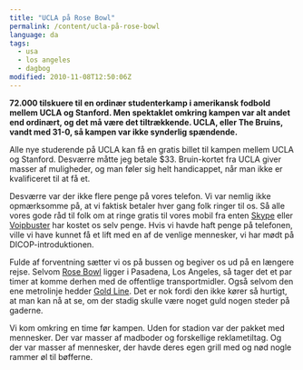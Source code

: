 ```yaml
---
title: "UCLA på Rose Bowl"
permalink: /content/ucla-på-rose-bowl
language: da
tags:
  - usa
  - los angeles
  - dagbog
modified: 2010-11-08T12:50:06Z
---
```


**72.000 tilskuere til en ordinær studenterkamp i amerikansk fodbold mellem UCLA og Stanford. Men spektaklet omkring kampen var alt andet end ordinært, og det må være det tiltrækkende. UCLA, eller The Bruins, vandt med 31-0, så kampen var ikke synderlig spændende.**

Alle nye studerende på UCLA kan få en gratis billet til kampen mellem UCLA og Stanford. Desværre måtte jeg betale $33. Bruin-kortet fra UCLA giver masser af muligheder, og man føler sig helt handicappet, når man ikke er kvalificeret til at få et.

Desværre var der ikke flere penge på vores telefon. Vi var nemlig ikke opmærksomme på, at vi faktisk betaler hver gang folk ringer til os. Så alle vores gode råd til folk om at ringe gratis til vores mobil fra enten [Skype](http://www.skype.com/) eller [Voipbuster](http://www.voipbuster.com/) har kostet os selv penge. Hvis vi havde haft penge på telefonen, ville vi have kunnet få et lift med en af de venlige mennesker, vi har mødt på DICOP-introduktionen.

Fulde af forventning sætter vi os på bussen og begiver os ud på en længere rejse. Selvom [Rose Bowl](http://www.rosebowlstadium.com/) ligger i Pasadena, Los Angeles, så tager det et par timer at komme derhen med de offentlige transportmidler. Også selvom den ene metrolinje hedder [Gold Line](http://www.mta.net/riding_metro/metro_rail/). Det er nok fordi den ikke kører så hurtigt, at man kan nå at se, om der stadig skulle være noget guld nogen steder på gaderne.

Vi kom omkring en time før kampen. Uden for stadion var der pakket med mennesker. Der var masser af madboder og forskellige reklametiltag. Og der var masser af mennesker, der havde deres egen grill med og nød nogle rammer øl til bøfferne.
